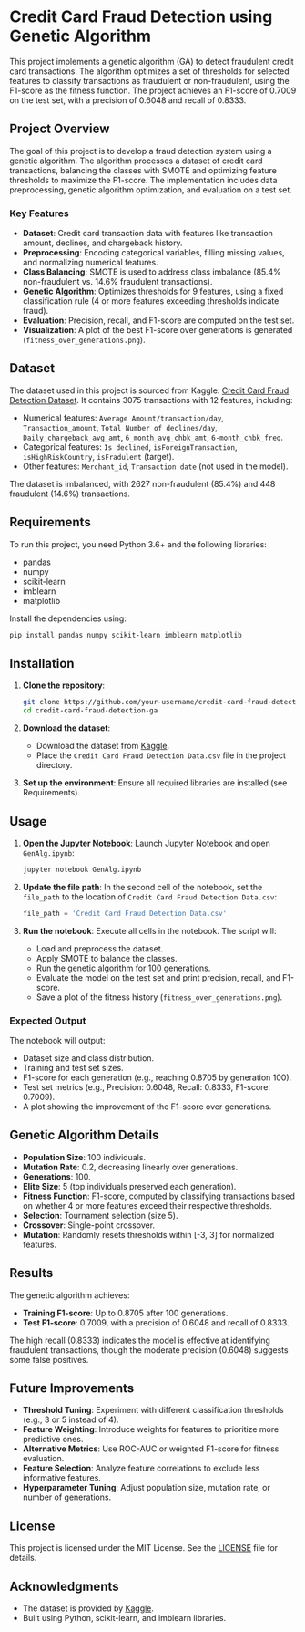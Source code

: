 # Credit Card Fraud Detection using Genetic Algorithm

This project implements a genetic algorithm (GA) to detect fraudulent credit card transactions. The algorithm optimizes a set of thresholds for selected features to classify transactions as fraudulent or non-fraudulent, using the F1-score as the fitness function. The project achieves an F1-score of 0.7009 on the test set, with a precision of 0.6048 and recall of 0.8333.

## Project Overview

The goal of this project is to develop a fraud detection system using a genetic algorithm. The algorithm processes a dataset of credit card transactions, balancing the classes with SMOTE and optimizing feature thresholds to maximize the F1-score. The implementation includes data preprocessing, genetic algorithm optimization, and evaluation on a test set.

### Key Features
- **Dataset**: Credit card transaction data with features like transaction amount, declines, and chargeback history.
- **Preprocessing**: Encoding categorical variables, filling missing values, and normalizing numerical features.
- **Class Balancing**: SMOTE is used to address class imbalance (85.4% non-fraudulent vs. 14.6% fraudulent transactions).
- **Genetic Algorithm**: Optimizes thresholds for 9 features, using a fixed classification rule (4 or more features exceeding thresholds indicate fraud).
- **Evaluation**: Precision, recall, and F1-score are computed on the test set.
- **Visualization**: A plot of the best F1-score over generations is generated (`fitness_over_generations.png`).

## Dataset

The dataset used in this project is sourced from Kaggle: [Credit Card Fraud Detection Dataset](https://www.kaggle.com/datasets/dhanushnarayananr/credit-card-fraud). It contains 3075 transactions with 12 features, including:
- Numerical features: `Average Amount/transaction/day`, `Transaction_amount`, `Total Number of declines/day`, `Daily_chargeback_avg_amt`, `6_month_avg_chbk_amt`, `6-month_chbk_freq`.
- Categorical features: `Is declined`, `isForeignTransaction`, `isHighRiskCountry`, `isFradulent` (target).
- Other features: `Merchant_id`, `Transaction date` (not used in the model).

The dataset is imbalanced, with 2627 non-fraudulent (85.4%) and 448 fraudulent (14.6%) transactions.

## Requirements

To run this project, you need Python 3.6+ and the following libraries:
- pandas
- numpy
- scikit-learn
- imblearn
- matplotlib

Install the dependencies using:
```bash
pip install pandas numpy scikit-learn imblearn matplotlib
```

## Installation

1. **Clone the repository**:
   ```bash
   git clone https://github.com/your-username/credit-card-fraud-detection-ga.git
   cd credit-card-fraud-detection-ga
   ```

2. **Download the dataset**:
   - Download the dataset from [Kaggle](https://www.kaggle.com/datasets/dhanushnarayananr/credit-card-fraud).
   - Place the `Credit Card Fraud Detection Data.csv` file in the project directory.

3. **Set up the environment**:
   Ensure all required libraries are installed (see Requirements).

## Usage

1. **Open the Jupyter Notebook**:
   Launch Jupyter Notebook and open `GenAlg.ipynb`:
   ```bash
   jupyter notebook GenAlg.ipynb
   ```

2. **Update the file path**:
   In the second cell of the notebook, set the `file_path` to the location of `Credit Card Fraud Detection Data.csv`:
   ```python
   file_path = 'Credit Card Fraud Detection Data.csv'
   ```

3. **Run the notebook**:
   Execute all cells in the notebook. The script will:
   - Load and preprocess the dataset.
   - Apply SMOTE to balance the classes.
   - Run the genetic algorithm for 100 generations.
   - Evaluate the model on the test set and print precision, recall, and F1-score.
   - Save a plot of the fitness history (`fitness_over_generations.png`).

### Expected Output
The notebook will output:
- Dataset size and class distribution.
- Training and test set sizes.
- F1-score for each generation (e.g., reaching 0.8705 by generation 100).
- Test set metrics (e.g., Precision: 0.6048, Recall: 0.8333, F1-score: 0.7009).
- A plot showing the improvement of the F1-score over generations.

## Genetic Algorithm Details

- **Population Size**: 100 individuals.
- **Mutation Rate**: 0.2, decreasing linearly over generations.
- **Generations**: 100.
- **Elite Size**: 5 (top individuals preserved each generation).
- **Fitness Function**: F1-score, computed by classifying transactions based on whether 4 or more features exceed their respective thresholds.
- **Selection**: Tournament selection (size 5).
- **Crossover**: Single-point crossover.
- **Mutation**: Randomly resets thresholds within [-3, 3] for normalized features.

## Results

The genetic algorithm achieves:
- **Training F1-score**: Up to 0.8705 after 100 generations.
- **Test F1-score**: 0.7009, with a precision of 0.6048 and recall of 0.8333.

The high recall (0.8333) indicates the model is effective at identifying fraudulent transactions, though the moderate precision (0.6048) suggests some false positives.

## Future Improvements

- **Threshold Tuning**: Experiment with different classification thresholds (e.g., 3 or 5 instead of 4).
- **Feature Weighting**: Introduce weights for features to prioritize more predictive ones.
- **Alternative Metrics**: Use ROC-AUC or weighted F1-score for fitness evaluation.
- **Feature Selection**: Analyze feature correlations to exclude less informative features.
- **Hyperparameter Tuning**: Adjust population size, mutation rate, or number of generations.

## License

This project is licensed under the MIT License. See the [LICENSE](LICENSE) file for details.

## Acknowledgments

- The dataset is provided by [Kaggle](https://www.kaggle.com/datasets/dhanushnarayananr/credit-card-fraud).
- Built using Python, scikit-learn, and imblearn libraries.